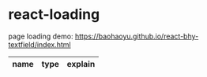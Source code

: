 # react-loading
page loading demo: https://baohaoyu.github.io/react-bhy-textfield/index.html



| name        | type           |  explain |
| ------------- |-------------| -----|

